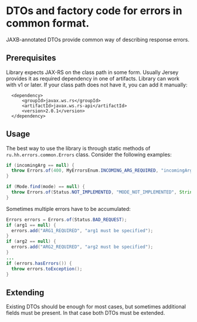 # DTOs and factory code for errors in common format.

JAXB-annotated DTOs provide common way of describing response errors.

## Prerequisites

Library expects JAX-RS on the class path in some form. Usually Jersey provides it as required dependency in one of artifacts. Library can work with v1 or later. If your class path does not have it, you can add it manually: 

```
  <dependency>
      <groupId>javax.ws.rs</groupId>
      <artifactId>javax.ws.rs-api</artifactId>
      <version>2.0.1</version>
  </dependency>
```

## Usage

The best way to use the library is through static methods of `ru.hh.errors.common.Errors` class. Consider the following examples:

```Java
if (incomingArg == null) {
  throw Errors.of(400, MyErrorsEnum.INCOMING_ARG_REQUIRED, "incomingArg must be specified").toException();
}
```

```Java
if (Mode.find(mode) == null) {
  throw Errors.of(Status.NOT_IMPLEMENTED, "MODE_NOT_IMPLEMENTED", String.format("Mode %s is not implemented yet", mode)).toException();
}
```

Sometimes multiple errors have to be accumulated:

```Java
Errors errors = Errors.of(Status.BAD_REQUEST);
if (arg1 == null) {
  errors.add("ARG1_REQUIRED", "arg1 must be specified");
}
if (arg2 == null) {
  errors.add("ARG2_REQUIRED", "arg2 must be specified");
}
...
if (errors.hasErrors()) {
  throw errors.toException();
}
```

## Extending

Existing DTOs should be enough for most cases, but sometimes additional fields must be present. In that case both DTOs must be extended.

